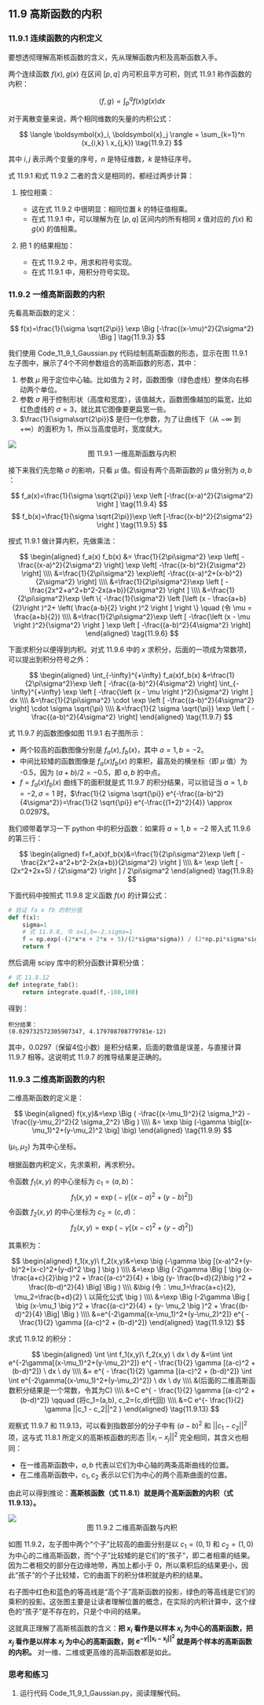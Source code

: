 
## 11.9 高斯函数的内积

### 11.9.1 连续函数的内积定义

要想透彻理解高斯核函数的含义，先从理解函数内积及高斯函数入手。

两个连续函数 $f(x),g(x)$ 在区间 $[p,q]$ 内可积且平方可积，则式 11.9.1 称作函数的内积：

$$
\langle f,g \rangle  = \int_p^q f(x) g(x) dx \tag{11.9.1}
$$

对于离散变量来说，两个相同维数的矢量的内积公式：

$$
\langle \boldsymbol{x}_i, \boldsymbol{x}_j \rangle  = \sum_{k=1}^n (x_{i,k} \ x_{j,k})  \tag{11.9.2}
$$

其中 $i,j$ 表示两个变量的序号，$n$ 是特征维数，$k$ 是特征序号。

式 11.9.1 和式 11.9.2 二者的含义是相同的，都经过两步计算：

1. 按位相乘：
   
   - 这在式 11.9.2 中很明显：相同位置 $k$ 的特征值相乘。
   - 在式 11.9.1 中，可以理解为在 $[p,q]$ 区间内的所有相同 $x$ 值对应的 $f(x)$ 和 $g(x)$ 的值相乘。

2. 把 1 的结果相加：
   
   - 在式 11.9.2 中，用求和符号实现。
   - 在式 11.9.1 中，用积分符号实现。

### 11.9.2 一维高斯函数的内积

先看高斯函数的定义：

$$
f(x)=\frac{1}{\sigma \sqrt{2\pi}} \exp \Big [-\frac{(x-\mu)^2}{2\sigma^2} \Big ] \tag{11.9.3}
$$

我们使用 Code_11_9_1_Gaussian.py 代码绘制高斯函数的形态，显示在图 11.9.1 左子图中，展示了4个不同参数组合的高斯函数的形态，其中：

1. 参数 $\mu$ 用于定位中心轴。比如值为 2 时，函数图像（绿色虚线）整体向右移动两个单位。
2. 参数 $\sigma$ 用于控制形状（高度和宽度），该值越大，函数图像越加的扁宽，比如红色虚线的 $\sigma=3$，就比其它图像要更扁宽一些。
3. $\frac{1}{\sigma\sqrt{2\pi}}$ 是归一化参数，为了让曲线下（从 $-\infty$ 到 $+\infty$）的面积为 1，所以当高度低时，宽度就大。

<img src="./images/11-9-1.png" />

<center>图 11.9.1 一维高斯函数与内积</center>

接下来我们先忽略 $\sigma$ 的影响，只看 $\mu$ 值。假设有两个高斯函数的 $\mu$ 值分别为 $a,b$ ：

$$
f_a(x)=\frac{1}{\sigma \sqrt{2\pi}} \exp \left [-\frac{(x-a)^2}{2\sigma^2} \right ] \tag{11.9.4}
$$
$$
f_b(x)=\frac{1}{\sigma \sqrt{2\pi}}\exp \left [-\frac{(x-b)^2}{2\sigma^2} \right ]  \tag{11.9.5}
$$

按式 11.9.1 做计算内积，先做乘法：

$$
\begin{aligned}
f_a(x) f_b(x) &= \frac{1}{2\pi\sigma^2} \exp \left[ -\frac{(x-a)^2}{2\sigma^2} \right] \exp \left[ -\frac{(x-b)^2}{2\sigma^2} \right]
\\\\
&=\frac{1}{2\pi\sigma^2} \exp\left[ -\frac{(x-a)^2+(x-b)^2}{2\sigma^2} \right]
\\\\
&=\frac{1}{2\pi\sigma^2}\exp \left [ -\frac{2x^2+a^2+b^2-2x(a+b)}{2\sigma^2} \right ]
\\\\
&=\frac{1}{2\pi\sigma^2}\exp  \left \{ -\frac{1}{\sigma^2} \left [\left (x - \frac{a+b}{2}\right )^2+ \left(  \frac{a-b}{2}  \right )^2 \right ] \right \} \quad (令 \mu = \frac{a+b}{2})
\\\\
&=\frac{1}{2\pi\sigma^2}\exp  \left [ -\frac{\left (x - \mu \right )^2}{\sigma^2}   \right ] \exp  \left [ -\frac{(a-b)^2}{4\sigma^2}   \right]
\end{aligned} \tag{11.9.6}
$$

下面求积分以便得到内积。对式 11.9.6 中的 $x$ 求积分，后面的一项成为常数项，可以提出到积分符号之外：

$$
\begin{aligned}
\int_{-\infty}^{+\infty} f_a(x)f_b(x) &=\frac{1}{2\pi\sigma^2}\exp  \left [  -\frac{(a-b)^2}{4\sigma^2} \right] \int_{-\infty}^{+\infty} \exp  \left [ -\frac{\left (x - \mu \right )^2}{\sigma^2}   \right ] dx  
\\\\
&=\frac{1}{2\pi\sigma^2} \cdot \exp \left [  -\frac{(a-b)^2}{4\sigma^2} \right] \cdot \sigma \sqrt{\pi}
\\\\
&=\frac{1}{2 \sigma \sqrt{\pi}} \exp \left [  -\frac{(a-b)^2}{4\sigma^2} \right]
\end{aligned}
\tag{11.9.7}
$$

式 11.9.7 的函数图像如图 11.9.1 右子图所示：

- 两个较高的函数图像分别是 $f_a(x),f_b(x)$，其中 $a=1,b=-2$。
- 中间比较矮的函数图像是 $f_a(x)f_b(x)$ 的乘积，最高处的横坐标（即 $\mu$ 值）为 -0.5，因为 $(a+b)/2=-0.5$，即 $a,b$ 的中点。
- $f=f_a(x) f_b(x)$ 曲线下的面积就是式 11.9.7 的积分结果，可以验证当 $a=1,b=-2,\sigma=1$ 时，$\frac{1}{2 \sigma \sqrt{\pi}} e^{-\frac{(a-b)^2}{4\sigma^2}}=\frac{1}{2 \sqrt{\pi}} e^{-\frac{(1+2)^2}{4}} \approx 0.0297$。

我们顺带着学习一下 python 中的积分函数：如果将 $a=1,b=-2$ 带入式 11.9.6 的第三行：

$$
\begin{aligned}
f=f_a(x)f_b(x)&=\frac{1}{2\pi\sigma^2}\exp \left [ -\frac{2x^2+a^2+b^2-2x(a+b)}{2\sigma^2} \right ] 
\\\\
&= \exp \left [ -(2x^2+2x+5) / {2\sigma^2} \right ] / 2\pi\sigma^2
\end{aligned}
\tag{11.9.8}
$$

下面代码中按照式 11.9.8 定义函数 $f(x)$ 的计算公式：

```python
# 验证 fa x fb 的积分值
def f(x):
    sigma=1
    # 式 11.9.8, 令 a=1,b=-2,sigma=1
    f = np.exp(-(2*x*x + 2*x + 5)/(2*sigma*sigma)) / (2*np.pi*sigma*sigma)
    return f
```

然后调用 scipy 库中的积分函数计算积分值：

```python
# 式 11.8.12
def integrate_fab():
    return integrate.quad(f,-100,100)
```
得到：
```
积分结果：
(0.029732572305907347, 4.179708708779781e-12)
```
其中，0.0297（保留4位小数）是积分结果，后面的数值是误差，与直接计算 11.9.7 相等。这说明式 11.9.7 的推导结果是正确的。

### 11.9.3 二维高斯函数的内积

二维高斯函数的定义是：

$$
\begin{aligned}
f(x,y)&=\exp \Big ( -\frac{(x-\mu_1)^2}{2 \sigma_1^2} - \frac{(y-\mu_2)^2}{2 \sigma_2^2} \Big ) 
\\\\
&= \exp \big (-\gamma \big[(x-\mu_1)^2+(y-\mu_2)^2 \big] \big)
\end{aligned}
\tag{11.9.9}
$$

$(\mu_1,\mu_2)$ 为其中心坐标。

根据函数内积定义，先求乘积，再求积分。

令函数 $f_1(x,y)$ 的中心坐标为 $c_1=(a,b)$：
$$
f_1(x,y) = \exp \big (-\gamma \big [(x-a)^2+(y-b)^2 \big ] \big) \tag{11.9.10}
$$
令函数 $f_2(x,y)$ 的中心坐标为 $c_2=(c,d)$：
$$
f_2(x,y) = \exp \big (-\gamma \big [ (x-c)^2+(y-d)^2 \big ] \big ) \tag{11.9.11}
$$

其乘积为：

$$
\begin{aligned}
f_1(x,y)\ f_2(x,y)&=\exp \big (-\gamma \big [(x-a)^2+(y-b)^2+(x-c)^2+(y-d)^2 \big ] \big )
\\\\
&=\exp \Big (-2\gamma \Big [ \big (x-\frac{a+c}{2}\big )^2 + \frac{(a-c)^2}{4} + \big (y- \frac{b+d}{2}\big )^2 + \frac{(b-d)^2}{4}   \Big] \Big )
\\\\
&\big (令：\mu_1=\frac{a+c}{2}, \mu_2=\frac{b+d}{2} \ 以简化公式 \big )
\\\\
&=\exp \Big (-2\gamma \Big [ \big (x-\mu_1 \big )^2 + \frac{(a-c)^2}{4} + (y- \mu_2 \big )^2 + \frac{(b-d)^2}{4}   \Big] \Big )
\\\\
&=e^{-2\gamma[(x-\mu_1)^2+(y-\mu_2)^2]} e^{ - \frac{1}{2} \gamma [(a-c)^2 + (b-d)^2]}
\end{aligned}
 \tag{11.9.12}
$$

求式 11.9.12 的积分：

$$
\begin{aligned}
\int \int f_1(x,y)\ f_2(x,y) \  dx \ dy &=\int \int e^{-2\gamma[(x-\mu_1)^2+(y-\mu_2)^2]}  e^{ - \frac{1}{2} \gamma [(a-c)^2 + (b-d)^2]} \  dx \ dy
\\\\
&= e^{ - \frac{1}{2} \gamma [(a-c)^2 + (b-d)^2]} \int \int e^{-2\gamma[(x-\mu_1)^2+(y-\mu_2)^2]} \  dx \ dy 
\\\\
&(后面的二维高斯函数积分结果是一个常数，令其为C)
\\\\
&=C  e^{ - \frac{1}{2} \gamma [(a-c)^2 + (b-d)^2]} \qquad (将c_1=(a,b), c_2=(c,d)代回)
\\\\
&=C e^{- \frac{1}{2} \gamma  ||c_1 - c_2||^2  }
\end{aligned}
\tag{11.9.13}
$$

观察式 11.9.7 和 11.9.13，可以看到指数部分的分子中有 $(a-b)^2$ 和 $||c_1-c_2||^2$ 项，这与式 11.8.1 所定义的高斯核函数的形态 $||x_i-x_j||^2$ 完全相同，其含义也相同：

- 在一维高斯函数中，$a,b$ 代表以它们为中心轴的两条高斯曲线的位置。
- 在二维高斯函数中，$c_1,c_2$ 表示以它们为中心的两个高斯曲面的位置。

由此可以得到推论：**高斯核函数（式 11.8.1）就是两个高斯函数的内积（式11.9.13）。** 

<img src="./images/11-9-2.png" />

<center>图 11.9.2 二维高斯函数与内积</center>

如图 11.9.2，左子图中两个“个子”比较高的曲面分别是以 $c_1=(0,1)$ 和 $c_2=(1,0)$ 为中心的二维高斯函数，而“个子”比较矮的是它们的“孩子”，即二者相乘的结果。因为二者相交的部分在边缘地带，再加上都小于 0，所以乘积后的结果更小，因此“孩子”的个子比较矮，它的曲面下的积分体积就是内积的结果。

右子图中红色和蓝色的等高线是“高个子”高斯函数的投影，绿色的等高线是它们的乘积的投影。这张图主要是让读者理解位置的概念，在实际的内积计算中，这个绿色的“孩子”是不存在的，只是个中间的结果。

这就真正理解了高斯核函数的含义：**把 $x_i$ 看作是以样本 $x_i$ 为中心的高斯函数，把 $x_j$ 看作是以样本 $x_j$ 为中心的高斯函数，则 $e^{-\gamma||\boldsymbol{x}_i-\boldsymbol{x}_j||^2}$ 就是两个样本的高斯函数的内积。** 对一维、二维或更高维的高斯函数都是如此。

### 思考和练习

1. 运行代码 Code_11_9_1_Gaussian.py，阅读理解代码。

